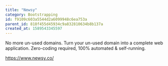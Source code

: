 ```yaml
---
title: "Newsy"
category: Bootstrapping
id: f9109c603a5544d2a6099948c6ea753a
parent_id: 818f455d45934c9a832810634b8b137a
created_at: 1589543345597
---
```


 No more un-used domains.
Turn your un-used domain into a complete web application.
Zero-coding required, 100% automated & self-running. 

https://www.newsy.co/
    